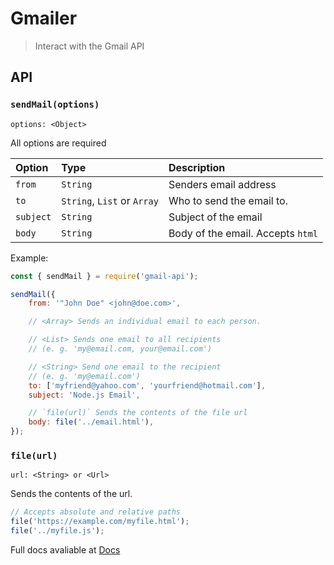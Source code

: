 # Gmailer

> Interact with the Gmail API

## API

### `sendMail(options)`

`options: <Object>`

All options are required

| Option    | Type                        | Description                       |
| :-------- | :-------------------------- | :-------------------------------- |
| `from`    | `String`                    | Senders email address             |
| `to`      | `String`, `List` or `Array` | Who to send the email to.         |
| `subject` | `String`                    | Subject of the email              |
| `body`    | `String`                    | Body of the email. Accepts `html` |

Example:

```javascript
const { sendMail } = require('gmail-api');

sendMail({
	from: '"John Doe" <john@doe.com>',

	// <Array> Sends an individual email to each person.

	// <List> Sends one email to all recipients
	// (e. g. 'my@email.com, your@email.com')

	// <String> Send one email to the recipient
	// (e. g. 'my@email.com')
	to: ['myfriend@yahoo.com', 'yourfriend@hotmail.com'],
	subject: 'Node.js Email',

	// `file(url)` Sends the contents of the file url
	body: file('../email.html'),
});
```

### `file(url)`

`url: <String> or <Url>`

Sends the contents of the url.

```javascript
// Accepts absolute and relative paths
file('https://example.com/myfile.html');
file('../myfile.js');
```

Full docs avaliable at [Docs](https://docs.jacksonmooring.com/gmailer)
